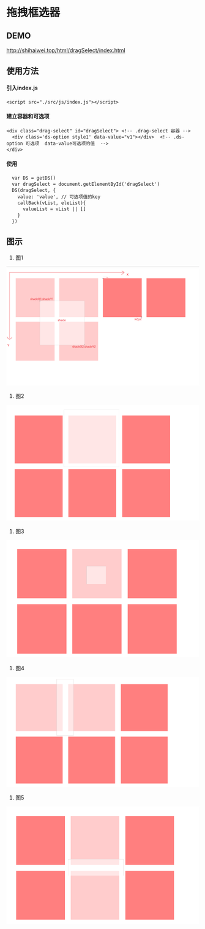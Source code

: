 # 拖拽框选器
## DEMO
http://shihaiwei.top/html/dragSelect/index.html
## 使用方法
#### 引入index.js
```
<script src="./src/js/index.js"></script>
```
#### 建立容器和可选项
```
<div class="drag-select" id="dragSelect"> <!-- .drag-select 容器 -->
  <div class='ds-option style1' data-value="v1"></div>  <!-- .ds-option 可选项  data-value可选项的值  -->
</div>
```
#### 使用
```
  var DS = getDS()
  var dragSelect = document.getElementById('dragSelect')
  DS(dragSelect, {
    value: 'value', // 可选项值的key
    callBack(vList, eleList){
      valueList = vList || []
    }
  })
```

## 图示
1. 图1
<img src="./src/img/img1.png" />

1. 图2
<img src="./src/img/img2.png" />

1. 图3
<img src="./src/img/img3.png" />

1. 图4
<img src="./src/img/img4.png" />

1. 图5
<img src="./src/img/img5.png" />